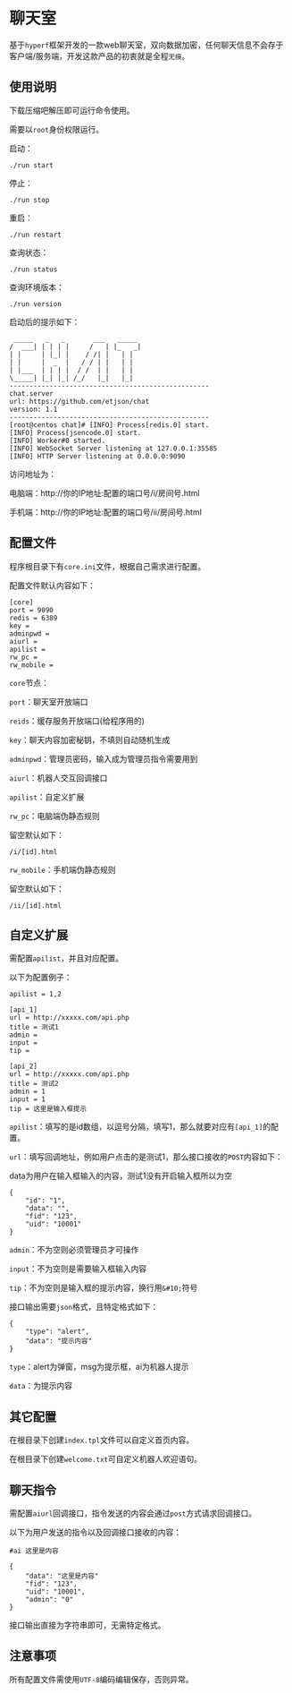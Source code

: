 # 聊天室

基于`hyperf`框架开发的一款web聊天室，双向数据加密，任何聊天信息不会存于客户端/服务端，开发这款产品的初衷就是全程`无痕`。

## 使用说明

下载压缩吧解压即可运行命令使用。

需要以`root`身份权限运行。

启动：

```shell
./run start
```

停止：

```shell
./run stop
```

重启：

```shell
./run restart
```

查询状态：

```shell
./run status
```

查询环境版本：

```shell
./run version
```

启动后的提示如下：

```text
 _____   _   _       ___   _____
/  ___| | | | |     /   | |_   _|
| |     | |_| |    / /| |   | |
| |     |  _  |   / / | |   | |
| |___  | | | |  / /  | |   | |
\_____| |_| |_| /_/   |_|   |_|
--------------------------------------------------
chat.server
url: https://github.com/etjson/chat
version: 1.1
--------------------------------------------------
[root@centos chat]# [INFO] Process[redis.0] start.
[INFO] Process[jsencode.0] start.
[INFO] Worker#0 started.
[INFO] WebSocket Server listening at 127.0.0.1:35585
[INFO] HTTP Server listening at 0.0.0.0:9090
```

访问地址为：

电脑端：http://你的IP地址:配置的端口号/i/房间号.html

手机端：http://你的IP地址:配置的端口号/ii/房间号.html

## 配置文件

程序根目录下有`core.ini`文件，根据自己需求进行配置。

配置文件默认内容如下：

```text
[core]
port = 9090
redis = 6389
key =
adminpwd =
aiurl =
apilist =
rw_pc =
rw_mobile =
```

`core`节点：

`port`：聊天室开放端口

`reids`：缓存服务开放端口(给程序用的)

`key`：聊天内容加密秘钥，不填则自动随机生成

`adminpwd`：管理员密码，输入成为管理员指令需要用到

`aiurl`：机器人交互回调接口

`apilist`：自定义扩展

`rw_pc`：电脑端伪静态规则

留空默认如下：
```text
/i/[id].html
```

`rw_mobile`：手机端伪静态规则

留空默认如下：
```text
/ii/[id].html
```

## 自定义扩展

需配置`apilist`，并且对应配置。

以下为配置例子：

```text
apilist = 1,2

[api_1]
url = http://xxxxx.com/api.php
title = 测试1
admin =
input =
tip =

[api_2]
url = http://xxxxx.com/api.php
title = 测试2
admin = 1
input = 1
tip = 这里是输入框提示
```

`apilist`：填写的是id数组，以逗号分隔，填写1，那么就要对应有`[api_1]`的配置。

`url`：填写回调地址，例如用户点击的是测试1，那么接口接收的`POST`内容如下：

data为用户在输入框输入的内容，测试1没有开启输入框所以为空

```text
{
    "id": "1",
    "data": "",
    "fid": "123",
    "uid": "10001"
}
```

`admin`：不为空则必须管理员才可操作

`input`：不为空则是需要输入框输入内容

`tip`：不为空则是输入框的提示内容，换行用`&#10;`符号

接口输出需要`json`格式，且特定格式如下：

```text
{
    "type": "alert",
    "data": "提示内容"
}
```

`type`：alert为弹窗，msg为提示框，ai为机器人提示

`data`：为提示内容

## 其它配置

在根目录下创建`index.tpl`文件可以自定义首页内容。

在根目录下创建`welcome.txt`可自定义机器人欢迎语句。

## 聊天指令

需配置`aiurl`回调接口，指令发送的内容会通过`post`方式请求回调接口。

以下为用户发送的指令以及回调接口接收的内容：

```text
#ai 这里是内容
```

```text
{
    "data": "这里是内容"
    "fid": "123",
    "uid": "10001",
    "admin": "0"
}
```

接口输出直接为字符串即可，无需特定格式。

## 注意事项

所有配置文件需使用`UTF-8`编码编辑保存，否则异常。
